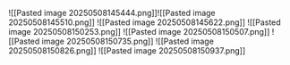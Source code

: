 ![[Pasted image 20250508145444.png]]![[Pasted image 20250508145510.png]]
![[Pasted image 20250508145622.png]]
![[Pasted image 20250508150253.png]]
![[Pasted image 20250508150507.png]]
![[Pasted image 20250508150735.png]]
![[Pasted image 20250508150826.png]]
![[Pasted image 20250508150937.png]]
